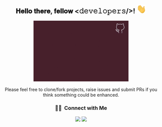 <div align="center">
<h2> 𝐇𝐞𝐥𝐥𝐨 𝐭𝐡𝐞𝐫𝐞, 𝐟𝐞𝐥𝐥𝐨𝐰 <𝚍𝚎𝚟𝚎𝚕𝚘𝚙𝚎𝚛𝚜/>! <img src="https://github.com/vishnupriyaguddeti/vishnupriyaguddeti/blob/main/Hi.gif" width="30px"></h2>
</div>

<div align="center" width="50"> 
  
<img src="https://github.com/vishnupriyaguddeti/vishnupriyaguddeti/blob/main/VishnuGif_git.gif" width="300"/>

</div>

<div align="center">
 
Please feel free to clone/fork projects, raise issues and submit PRs if you think something could be enhanced.
  
### 🤝🏻 &nbsp;Connect with Me

<p align="center">
<a href="https://www.linkedin.com/in/vishnu-priya-guddeti-546b07a4/"><img src="https://img.shields.io/badge/vishnupriya-LinkedIn-blue"/></a>
<a href="mailto:vishnupriyaguddeti@gmail.com"><img src="https://img.shields.io/badge/vishnupriyaguddeti-gmail-red"/></a>
</p>
